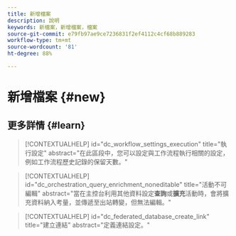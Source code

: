 ```yaml
---
title: 新增檔案
description: 說明
keywords: 新檔案，新增檔案，檔案
source-git-commit: e79fb97ae9ce7236831f2ef4112c4cf68b889283
workflow-type: tm+mt
source-wordcount: '81'
ht-degree: 88%

---
```



# 新增檔案 {#new}

## 更多詳情 {#learn}

<!-- Workflow + Workflow activities-->



>[!CONTEXTUALHELP]
>id="dc_workflow_settings_execution"
>title="執行設定"
>abstract="在此區段中，您可以設定與工作流程執行相關的設定，例如工作流程歷史記錄的保留天數。"




>[!CONTEXTUALHELP]
>id="dc_orchestration_query_enrichment_noneditable"
>title="活動不可編輯"
>abstract="當在主控台利用其他資料設定&#x200B;**查詢**&#x200B;或&#x200B;**擴充**&#x200B;活動時，會將擴充資料納入考量，並傳遞至出站轉變，但無法編輯。"

<!-- Create a link -->

>[!CONTEXTUALHELP]
>id="dc_federated_database_create_link"
>title="建立連結"
>abstract="定義連結設定。"
